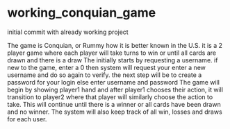 # working_conquian_game
initial commit with already working project

The game is Conquian, or Rummy how it is better known in the U.S.
it is a 2 player game where each player will take turns to win or until all cards are drawn and there is a draw
The initially starts by requesting a username. 
  if new to the game,
    enter a 0
    then system will request your enter a new username and do so again to verify.
    the next step will be to create a password for your login
  else
    enter username and password
The game will begin by showing player1 hand and after player1 chooses their action, 
it will transition to player2 where that player will similarly choose the action to take.
This will continue until there is a winner or all cards have been drawn and no winner.
The system will also keep track of all win, losses and draws for each user. 
